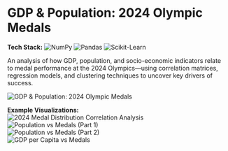 # GDP & Population: 2024 Olympic Medals

**Tech Stack:** ![NumPy](https://img.shields.io/badge/NumPy-013243?logo=numpy&logoColor=white) ![Pandas](https://img.shields.io/badge/Pandas-150458?logo=pandas&logoColor=white) ![Scikit-Learn](https://img.shields.io/badge/Scikit--Learn-F7931E?logo=scikit-learn&logoColor=white)

An analysis of how GDP, population, and socio-economic indicators relate to medal performance at the 2024 Olympics—using correlation matrices, regression models, and clustering techniques to uncover key drivers of success.

![GDP & Population: 2024 Olympic Medals](https://github.com/yildiramdsa/gdp_and_population_2024_olympic_medals/blob/main/images/gdp_and_population_2024_olympic_medals.png)

**Example Visualizations:**  
![2024 Medal Distribution Correlation Analysis](https://github.com/yildiramdsa/gdp_and_population_2024_olympic_medals/blob/main/images/2024_medal_distribution_correlation_analysis.png)  
![Population vs Medals (Part 1)](https://github.com/yildiramdsa/gdp_and_population_2024_olympic_medals/blob/main/images/population_vs_medals_part_1.png)  
![Population vs Medals (Part 2)](https://github.com/yildiramdsa/gdp_and_population_2024_olympic_medals/blob/main/images/population_vs_medals_part_2.png)  
![GDP per Capita vs Medals](https://github.com/yildiramdsa/gdp_and_population_2024_olympic_medals/blob/main/images/gdp_per_capita_vs_medals.png)  
